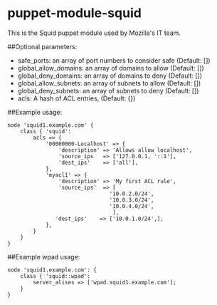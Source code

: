 puppet-module-squid
===================

This is the Squid puppet module used by Mozilla's IT team.

##Optional parameters:
* safe_ports: an array of port numbers to consider safe (Default: [])
* global_allow_domains: an array of domains to allow (Default: [])
* global_deny_domains:  an array of domains to deny (Default: [])
* global_allow_subnets: an array of subnets to allow (Default: [])
* global_deny_subnets:  an array of subnets to deny (Default: [])
* acls: A hash of ACL entries, (Default: {})

##Example usage:
```puppet
node 'squid1.example.com' {
    class { 'squid':
        acls => {
            '00000000-Localhost' => {
                'description' => 'Allows allow localhost',
                'source_ips   => ['127.0.0.1, '::1'],
                'dest_ips'    => ['all'],
            },
            'myacl1' => {
                'description' => 'My first ACL rule',
                'source_ips'  => [
                                '10.0.2.0/24',
                                '10.0.3.0/24',
                                '10.0.4.0/24',
                                 ],
               'dest_ips'    => ['10.0.1.0/24',],
            },
        }
    }
}
```

##Example wpad usage:
```puppet
node 'squid1.example.com': {
    class { 'squid::wpad':
        server_alises => ['wpad.squid1.example.com'];
    }
}
```
